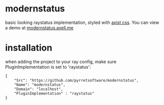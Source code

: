 # modernstatus
basic looking raystatus implementation, styled with [axist css](https://github.com/ruanmartinelli/axist). You can view a demo at [modernstatus.axell.me](https://modernstatus.axell.me)

# installation
when adding the project to your ray config, make sure PluginImplementation is set to 'raystatus':
```
{
    "Src": "https://github.com/pyrretsoftware/modernstatus",
    "Name": "modernstatus",
    "Domain": "localhost",
    "PluginImplementation" : "raystatus"
}
```
